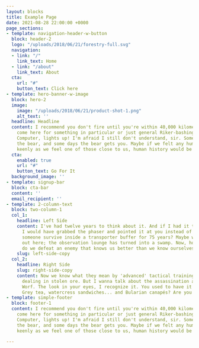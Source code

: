 ```yaml
---
layout: blocks
title: Example Page
date: 2021-08-28 22:00:00 +0000
page_sections:
- template: navigation-header-w-button
  block: header-2
  logo: "/uploads/2018/06/21/forestry-full.svg"
  navigation:
  - link: "/"
    link_text: Home
  - link: "/about"
    link_text: About
  cta:
    url: "#"
    button_text: Click here
- template: hero-banner-w-image
  block: hero-2
  image:
    image: "/uploads/2018/06/21/product-shot-1.png"
    alt_text: ''
  headline: Headline
  content: I recommend you don't fire until you're within 40,000 kilometers. Did you
    come here for something in particular or just general Riker-bashing? Ensign Babyface!
    Computer, lights up! I'm afraid I still don't understand, sir. Some days you get
    the bear, and some days the bear gets you. Maybe if we felt any human loss as
    keenly as we feel one of those close to us, human history would be far less bloody.
  cta:
    enabled: true
    url: "#"
    button_text: Go For It
  background_image: ''
- template: signup-bar
  block: cta-bar
  content: ''
  email_recipient: ''
- template: 2-column-text
  block: two-column-1
  col_1:
    headline: Left Side
    content: I've had twelve years to think about it. And if I had it to do over again,
      I would have grabbed the phaser and pointed it at you instead of them. Could
      someone survive inside a transporter buffer for 75 years? Maybe we better talk
      out here; the observation lounge has turned into a swamp. Now, how the hell
      do we defeat an enemy that knows us better than we know ourselves?
    slug: left-side-copy
  col_2:
    headline: Right Side
    slug: right-side-copy
    content: Now we know what they mean by 'advanced' tactical training. We know you're
      dealing in stolen ore. But I wanna talk about the assassination attempt on Lieutenant
      Worf. The look in your eyes, I recognize it. You used to have it for me. Earl
      Grey tea, watercress sandwiches... and Bularian canapés? Are you up for promotion?
- template: simple-footer
  block: footer-1
  content: I recommend you don't fire until you're within 40,000 kilometers. Did you
    come here for something in particular or just general Riker-bashing? Ensign Babyface!
    Computer, lights up! I'm afraid I still don't understand, sir. Some days you get
    the bear, and some days the bear gets you. Maybe if we felt any human loss as
    keenly as we feel one of those close to us, human history would be far less bloody.

---
```

